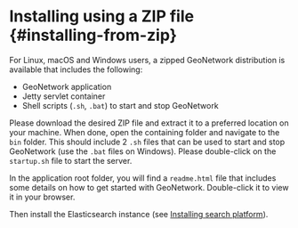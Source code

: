 # Installing using a ZIP file {#installing-from-zip}

For Linux, macOS and Windows users, a zipped GeoNetwork distribution is available that includes the following:

-   GeoNetwork application
-   Jetty servlet container
-   Shell scripts (`.sh`, `.bat`) to start and stop GeoNetwork

Please download the desired ZIP file and extract it to a preferred location on your machine. When done, open the containing folder and navigate to the `bin` folder. This should include 2 `.sh` files that can be used to start and stop GeoNetwork (use the `.bat` files on Windows). Please double-click on the `startup.sh` file to start the server.

In the application root folder, you will find a `readme.html` file that includes some details on how to get started with GeoNetwork. Double-click it to view it in your browser.

Then install the Elasticsearch instance (see [Installing search platform](installing-index.md)).
